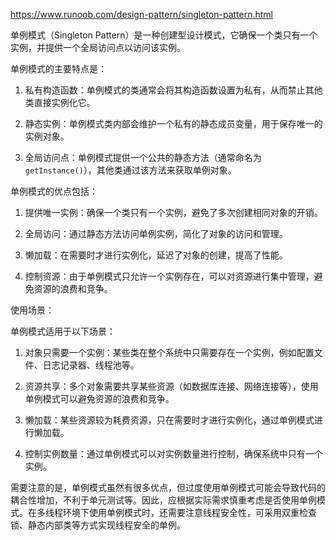 
https://www.runoob.com/design-pattern/singleton-pattern.html


单例模式（Singleton Pattern）是一种创建型设计模式，它确保一个类只有一个实例，并提供一个全局访问点以访问该实例。

单例模式的主要特点是：

1. 私有构造函数：单例模式的类通常会将其构造函数设置为私有，从而禁止其他类直接实例化它。

2. 静态实例：单例模式类内部会维护一个私有的静态成员变量，用于保存唯一的实例对象。

3. 全局访问点：单例模式提供一个公共的静态方法（通常命名为`getInstance()`），其他类通过该方法来获取单例对象。

单例模式的优点包括：

1. 提供唯一实例：确保一个类只有一个实例，避免了多次创建相同对象的开销。

2. 全局访问：通过静态方法访问单例实例，简化了对象的访问和管理。

3. 懒加载：在需要时才进行实例化，延迟了对象的创建，提高了性能。

4. 控制资源：由于单例模式只允许一个实例存在，可以对资源进行集中管理，避免资源的浪费和竞争。

使用场景：

单例模式适用于以下场景：

1. 对象只需要一个实例：某些类在整个系统中只需要存在一个实例，例如配置文件、日志记录器、线程池等。

2. 资源共享：多个对象需要共享某些资源（如数据库连接、网络连接等），使用单例模式可以避免资源的浪费和竞争。

3. 懒加载：某些资源较为耗费资源，只在需要时才进行实例化，通过单例模式进行懒加载。

4. 控制实例数量：通过单例模式可以对实例数量进行控制，确保系统中只有一个实例。

需要注意的是，单例模式虽然有很多优点，但过度使用单例模式可能会导致代码的耦合性增加，不利于单元测试等。因此，应根据实际需求慎重考虑是否使用单例模式。在多线程环境下使用单例模式时，还需要注意线程安全性，可采用双重检查锁、静态内部类等方式实现线程安全的单例。
